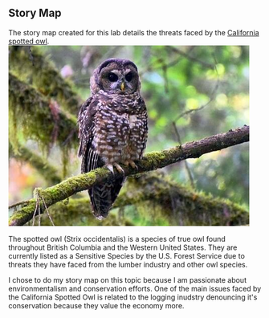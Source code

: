 ## Story Map

The story map created for this lab details the threats faced by the [California spotted owl](https://www.biologicaldiversity.org/species/birds/California_spotted_owl/index.html). 
![owl](img/spottedowl1.jpg)

The spotted owl (Strix occidentalis) is a species of true owl found throughout British Columbia and the Western United States. They are currently listed as a Sensitive Species by the U.S. Forest Service due to threats they have faced from the lumber industry and other owl species. 

I chose to do my story map on this topic because I am passionate about environmentalism and conservation efforts. One of the main issues faced by the California Spotted Owl is related to the logging inudstry denouncing it's conservation because they value the economy more. 
